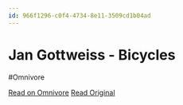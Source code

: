 ```yaml
---
id: 966f1296-c0f4-4734-8e11-3509cd1b04ad
---
```


# Jan Gottweiss - Bicycles
#Omnivore

[Read on Omnivore](https://omnivore.app/me/jan-gottweiss-bicycles-190a2bbe557)
[Read Original](https://gottweiss.photography/bicycles)

